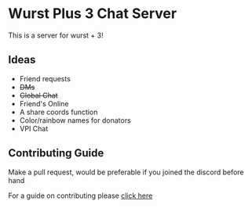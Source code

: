 # Wurst Plus 3 Chat Server


This is a server for wurst + 3!

## Ideas 

- Friend requests
- <s>DMs</s>
- <s>Global Chat</s>
- Friend's Online
- A share coords function
- Color/rainbow names for donators
- VPI Chat

## Contributing Guide

Make a pull request, would be preferable if you joined the discord before hand

For a guide on contributing please [click here](CONTRIBUTING.md) 
